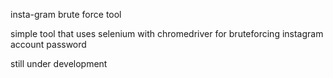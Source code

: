 insta-gram brute force tool

simple tool that uses selenium with chromedriver for bruteforcing instagram account password

still under development 
